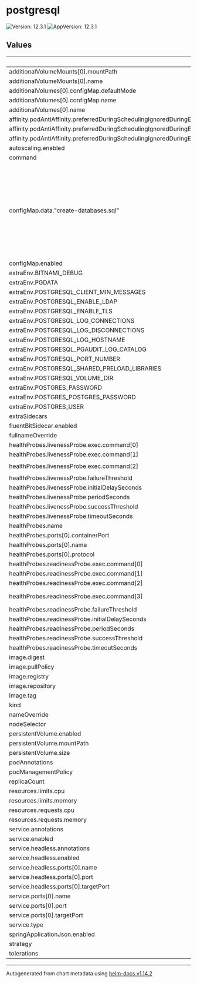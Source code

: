 # postgresql

![Version: 12.3.1](https://img.shields.io/badge/Version-12.3.1-informational?style=flat-square) ![AppVersion: 12.3.1](https://img.shields.io/badge/AppVersion-12.3.1-informational?style=flat-square)

## Values

| Key | Type | Default | Description |
|-----|------|---------|-------------|
| additionalVolumeMounts[0].mountPath | string | `"/docker-entrypoint-initdb.d/"` |  |
| additionalVolumeMounts[0].name | string | `"custom-init-scripts"` |  |
| additionalVolumes[0].configMap.defaultMode | int | `420` |  |
| additionalVolumes[0].configMap.name | string | `"postgresql-configmap"` |  |
| additionalVolumes[0].name | string | `"custom-init-scripts"` |  |
| affinity.podAntiAffinity.preferredDuringSchedulingIgnoredDuringExecution[0].podAffinityTerm.labelSelector.matchLabels."app.kubernetes.io/name" | string | `"postgresql"` |  |
| affinity.podAntiAffinity.preferredDuringSchedulingIgnoredDuringExecution[0].podAffinityTerm.topologyKey | string | `"kubernetes.io/hostname"` |  |
| affinity.podAntiAffinity.preferredDuringSchedulingIgnoredDuringExecution[0].weight | int | `1` |  |
| autoscaling.enabled | bool | `false` |  |
| command | list | `[]` |  |
| configMap.data."create-databases.sql" | string | `"CREATE DATABASE \"{{ .Values.global.database.name }}\" OWNER \"{{ .Values.global.database.user }}\";\nGRANT ALL PRIVILEGES ON DATABASE \"{{ .Values.global.database.name }}\" TO \"{{ .Values.global.database.user }}\";\n\n\\c {{ .Values.global.database.name }}\n\nCREATE SCHEMA IF NOT EXISTS \"{{ .Values.global.database.schema.app.name }}\" AUTHORIZATION \"{{ tpl (.Values.global.database.schema.app.user) . }}\";\nCREATE SCHEMA IF NOT EXISTS \"{{ .Values.global.database.schema.extensions.name }}\" AUTHORIZATION \"{{ tpl (.Values.global.database.schema.extensions.user) . }}\";\n"` |  |
| configMap.enabled | bool | `true` |  |
| extraEnv.BITNAMI_DEBUG | string | `"false"` |  |
| extraEnv.PGDATA | string | `"/bitnami/postgresql/data"` |  |
| extraEnv.POSTGRESQL_CLIENT_MIN_MESSAGES | string | `"error"` |  |
| extraEnv.POSTGRESQL_ENABLE_LDAP | string | `"no"` |  |
| extraEnv.POSTGRESQL_ENABLE_TLS | string | `"no"` |  |
| extraEnv.POSTGRESQL_LOG_CONNECTIONS | string | `"false"` |  |
| extraEnv.POSTGRESQL_LOG_DISCONNECTIONS | string | `"false"` |  |
| extraEnv.POSTGRESQL_LOG_HOSTNAME | string | `"false"` |  |
| extraEnv.POSTGRESQL_PGAUDIT_LOG_CATALOG | string | `"off"` |  |
| extraEnv.POSTGRESQL_PORT_NUMBER | string | `"5432"` |  |
| extraEnv.POSTGRESQL_SHARED_PRELOAD_LIBRARIES | string | `"pgaudit"` |  |
| extraEnv.POSTGRESQL_VOLUME_DIR | string | `"/bitnami/postgresql"` |  |
| extraEnv.POSTGRES_PASSWORD | string | `"{{ .Values.global.database.password }}"` |  |
| extraEnv.POSTGRES_POSTGRES_PASSWORD | string | `"{{ .Values.global.database.password }}"` |  |
| extraEnv.POSTGRES_USER | string | `"{{ .Values.global.database.user }}"` |  |
| extraSidecars | list | `[]` |  |
| fluentBitSidecar.enabled | bool | `false` |  |
| fullnameOverride | string | `"postgresql"` |  |
| healthProbes.livenessProbe.exec.command[0] | string | `"/bin/sh"` |  |
| healthProbes.livenessProbe.exec.command[1] | string | `"-c"` |  |
| healthProbes.livenessProbe.exec.command[2] | string | `"exec pg_isready -U \"admin\" -h 127.0.0.1 -p 5432"` |  |
| healthProbes.livenessProbe.failureThreshold | int | `6` |  |
| healthProbes.livenessProbe.initialDelaySeconds | int | `30` |  |
| healthProbes.livenessProbe.periodSeconds | int | `10` |  |
| healthProbes.livenessProbe.successThreshold | int | `1` |  |
| healthProbes.livenessProbe.timeoutSeconds | int | `5` |  |
| healthProbes.name | string | `"postgresql"` |  |
| healthProbes.ports[0].containerPort | int | `5432` |  |
| healthProbes.ports[0].name | string | `"tcp-postgresql"` |  |
| healthProbes.ports[0].protocol | string | `"TCP"` |  |
| healthProbes.readinessProbe.exec.command[0] | string | `"/bin/sh"` |  |
| healthProbes.readinessProbe.exec.command[1] | string | `"-c"` |  |
| healthProbes.readinessProbe.exec.command[2] | string | `"-e"` |  |
| healthProbes.readinessProbe.exec.command[3] | string | `"exec pg_isready -U \"admin\" -h 127.0.0.1 -p 5432\n[ -f /opt/bitnami/postgresql/tmp/.initialized ] || [ -f /bitnami/postgresql/.initialized ]\n"` |  |
| healthProbes.readinessProbe.failureThreshold | int | `6` |  |
| healthProbes.readinessProbe.initialDelaySeconds | int | `5` |  |
| healthProbes.readinessProbe.periodSeconds | int | `10` |  |
| healthProbes.readinessProbe.successThreshold | int | `1` |  |
| healthProbes.readinessProbe.timeoutSeconds | int | `5` |  |
| image.digest | string | `""` |  |
| image.pullPolicy | string | `""` |  |
| image.registry | string | `"docker.io/bitnami"` |  |
| image.repository | string | `"postgresql"` |  |
| image.tag | string | `"17.4.0-debian-12-r11"` |  |
| kind | string | `"StatefulSet"` |  |
| nameOverride | string | `""` |  |
| nodeSelector | object | `{}` |  |
| persistentVolume.enabled | bool | `true` |  |
| persistentVolume.mountPath | string | `"/bitnami/postgresql"` |  |
| persistentVolume.size | string | `"10Gi"` |  |
| podAnnotations | object | `{}` |  |
| podManagementPolicy | string | `"Parallel"` |  |
| replicaCount | int | `1` |  |
| resources.limits.cpu | string | `"1"` |  |
| resources.limits.memory | string | `"4Gi"` |  |
| resources.requests.cpu | string | `"500m"` |  |
| resources.requests.memory | string | `"2Gi"` |  |
| service.annotations | object | `{}` |  |
| service.enabled | bool | `true` |  |
| service.headless.annotations | object | `{}` |  |
| service.headless.enabled | bool | `true` |  |
| service.headless.ports[0].name | string | `"tcp-postgresql"` |  |
| service.headless.ports[0].port | int | `5432` |  |
| service.headless.ports[0].targetPort | string | `"tcp-postgresql"` |  |
| service.ports[0].name | string | `"tcp-postgresql"` |  |
| service.ports[0].port | int | `5432` |  |
| service.ports[0].targetPort | string | `"tcp-postgresql"` |  |
| service.type | string | `"ClusterIP"` |  |
| springApplicationJson.enabled | bool | `false` |  |
| strategy | object | `{}` |  |
| tolerations | object | `{}` |  |

----------------------------------------------
Autogenerated from chart metadata using [helm-docs v1.14.2](https://github.com/norwoodj/helm-docs/releases/v1.14.2)
